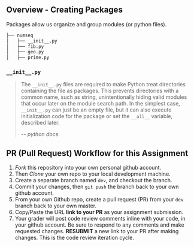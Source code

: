 ## Overview - Creating Packages

Packages allow us organize and group modules (or python files).

```bash
├── numseq
│   ├── __init__.py
│   ├── fib.py
│   ├── geo.py
│   ├── prime.py
```

### `__init__.py`

> The `__init__.py` files are required to make Python treat directories
> containing the file as packages. This prevents directories with a common
> name, such as string, unintentionally hiding valid modules that occur later
> on the module search path. In the simplest case, `__init__.py` can just be an
> empty file, but it can also execute initialization code for the package or
> set the `__all__` variable, described later.
>
> -- <cite>python docs</cite>


## PR (Pull Request) Workflow for this Assignment
1. *Fork* this repository into your own personal github account.
2. Then *Clone* your own repo to your local development machine.
3. Create a separate branch named `dev`, and checkout the branch.
5. Commit your changes, then `git push` the branch back to your own github account.
5. From your own Github repo, create a pull request (PR) from your `dev` branch back to your own master.
6. Copy/Paste the URL **link to your PR** as your assignment submission.
7. Your grader will post code review comments inline with your code, in your github account. Be sure to respond to any comments and make requested changes. **RESUBMIT** a new link to your PR after making changes.  This is the code review iteration cycle.
